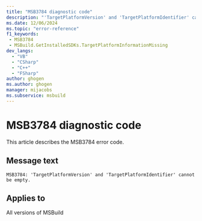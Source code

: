 ```yaml
---
title: "MSB3784 diagnostic code"
description: "'TargetPlatformVersion' and 'TargetPlatformIdentifier' cannot be empty."
ms.date: 12/06/2024
ms.topic: "error-reference"
f1_keywords:
 - MSB3784
 - MSBuild.GetInstalledSDKs.TargetPlatformInformationMissing
dev_langs:
  - "VB"
  - "CSharp"
  - "C++"
  - "FSharp"
author: ghogen
ms.author: ghogen
manager: mijacobs
ms.subservice: msbuild
---
```


# MSB3784 diagnostic code

<!-- :::ErrorDefinitionDescription::: -->
<!-- :::editable-content name="introDescription"::: -->
This article describes the MSB3784 error code.
<!-- :::editable-content-end::: -->

## Message text

```output
MSB3784: 'TargetPlatformVersion' and 'TargetPlatformIdentifier' cannot be empty.
```

<!-- :::editable-content name="postOutputDescription"::: -->
<!--
{StrBegin="MSB3784: "} TargetPlatformVersion and TargetPlatformIdentifier root are property names and should not be localized
-->
<!-- :::editable-content-end::: -->
<!-- :::ErrorDefinitionDescription-end::: -->

## Applies to

All versions of MSBuild
